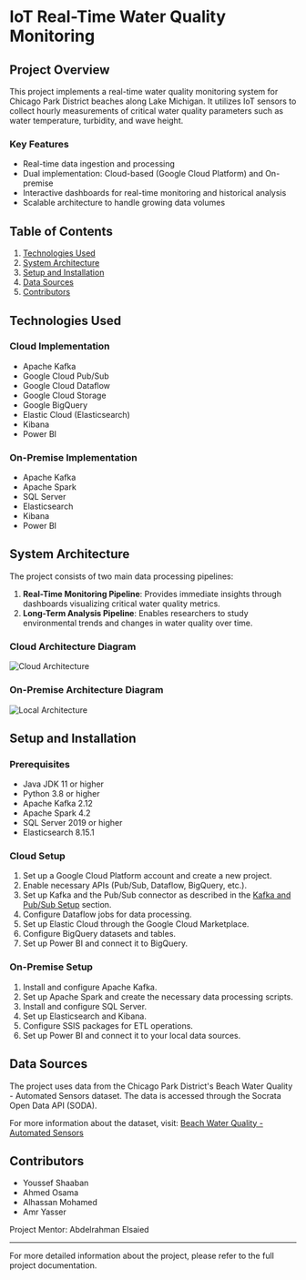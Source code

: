 # IoT Real-Time Water Quality Monitoring

## Project Overview

This project implements a real-time water quality monitoring system for Chicago Park District beaches along Lake Michigan. It utilizes IoT sensors to collect hourly measurements of critical water quality parameters such as water temperature, turbidity, and wave height.

### Key Features

- Real-time data ingestion and processing
- Dual implementation: Cloud-based (Google Cloud Platform) and On-premise
- Interactive dashboards for real-time monitoring and historical analysis
- Scalable architecture to handle growing data volumes

## Table of Contents

1. [Technologies Used](#technologies-used)
2. [System Architecture](#system-architecture)
3. [Setup and Installation](#setup-and-installation)
4. [Data Sources](#data-sources)
5. [Contributors](#contributors)

## Technologies Used

### Cloud Implementation
- Apache Kafka
- Google Cloud Pub/Sub
- Google Cloud Dataflow
- Google Cloud Storage
- Google BigQuery
- Elastic Cloud (Elasticsearch)
- Kibana
- Power BI

### On-Premise Implementation
- Apache Kafka
- Apache Spark
- SQL Server
- Elasticsearch
- Kibana
- Power BI

## System Architecture

The project consists of two main data processing pipelines:

1. **Real-Time Monitoring Pipeline**: Provides immediate insights through dashboards visualizing critical water quality metrics.
2. **Long-Term Analysis Pipeline**: Enables researchers to study environmental trends and changes in water quality over time.

### Cloud Architecture Diagram

![Cloud Architecture](https://github.com/youssef5haaban/IoT_Real-Time_Water_Quality_Monitoring/blob/main/assets/images/Cloud_Architecture.png)

### On-Premise Architecture Diagram

![Local Architecture](https://github.com/youssef5haaban/IoT_Real-Time_Water_Quality_Monitoring/blob/main/assets/images/Local_Architecture.png)

## Setup and Installation

### Prerequisites

- Java JDK 11 or higher
- Python 3.8 or higher
- Apache Kafka 2.12
- Apache Spark 4.2
- SQL Server 2019 or higher
- Elasticsearch 8.15.1

### Cloud Setup

1. Set up a Google Cloud Platform account and create a new project.
2. Enable necessary APIs (Pub/Sub, Dataflow, BigQuery, etc.).
3. Set up Kafka and the Pub/Sub connector as described in the [Kafka and Pub/Sub Setup](#) section.
4. Configure Dataflow jobs for data processing.
5. Set up Elastic Cloud through the Google Cloud Marketplace.
6. Configure BigQuery datasets and tables.
7. Set up Power BI and connect it to BigQuery.

### On-Premise Setup

1. Install and configure Apache Kafka.
2. Set up Apache Spark and create the necessary data processing scripts.
3. Install and configure SQL Server.
4. Set up Elasticsearch and Kibana.
5. Configure SSIS packages for ETL operations.
6. Set up Power BI and connect it to your local data sources.


## Data Sources

The project uses data from the Chicago Park District's Beach Water Quality - Automated Sensors dataset. The data is accessed through the Socrata Open Data API (SODA).

For more information about the dataset, visit: [Beach Water Quality - Automated Sensors](https://data.cityofchicago.org/Parks-Recreation/Beach-Water-Quality-Automated-Sensors/qmqz-2xku)




## Contributors

- Youssef Shaaban
- Ahmed Osama
- Alhassan Mohamed
- Amr Yasser

Project Mentor: Abdelrahman Elsaied

---

For more detailed information about the project, please refer to the full project documentation.
